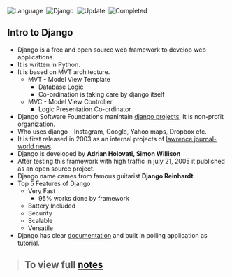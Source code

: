 ![Language](https://img.shields.io/badge/Python-v3.10-important)&nbsp;
![Django](https://img.shields.io/badge/Django-v2.2-important)&nbsp;
![Update](https://img.shields.io/badge/Last%20Update-October%2002,%202022-brightgreen)&nbsp;
![Completed](https://img.shields.io/badge/Watched_till-65-important)&nbsp;

## Intro to Django

* Django is a free and open source web framework to develop web applications.
* It is written in Python.
* It is based on MVT architecture.
    * MVT - Model View Template
        * Database Logic 
        * Co-ordination is taking care by django itself
    * MVC - Model View Controller
        * Logic Presentation Co-ordinator
* Django Software Foundations manintain [django projects](https://www.djangoproject.com/), It is non-profit organization.
* Who uses django - Instagram, Google, Yahoo maps, Dropbox etc.
* It is first released in 2003 as an internal projects of [lawrence journal-world news](https://www2.ljworld.com/).
* Django is developed by **Adrian Holovati, Simon Willison**
* After testing this framework with high traffic in july 21, 2005 it published as an open source project.
* Django name cames from famous guitarist **Django Reinhardt**.
* Top 5 Features of Django
    * Very Fast
        * 95% works done by framework
    * Battery Included
    * Security
    * Scalable
    * Versatile
* Django has clear [documentation](https://docs.djangoproject.com/en/4.1/) and built in polling application as tutorial.

> ## To view full [notes](https://hackmd.io/@imran-potter/Hk2qmzXgi)